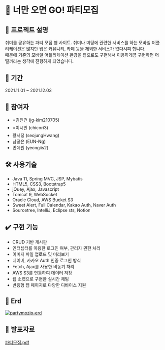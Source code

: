 # 🚀 너만 오면 GO! 파티모집

## 🙌 프로젝트 설명

취미를 공유하는 파티 모집 웹 사이트.
취미나 미팅에 관련한 서비스를 하는 모바일 어플리케이션은 많지만 웹은 커뮤니티, 카페 등을 제외한 서비스가 없다시피 합니다.  
때문에 기존의 모바일 어플리케이션 환경을 웹으로도 구현해서 이용하게끔 구현하면 어떨까라는 생각에 진행하게 되었습니다.  

## 📆 기간

2021.11.01 ~ 2021.12.03

## 🌱 참여자


  - ⭐김진건 (jg-kim210705)
  - ⭐이시안 (chicori3)
  - 황서정 (seojungHwang)
  - 남궁은 (EUN-Ng)
  - 민예원 (yeongiis2)

## 🛠️ 사용기술

- Java 11, Spring MVC, JSP, Mybatis
- HTML5, CSS3, Bootstrap5
- jQuey, Ajax, Javascript
- Tomcat 9, WebSocket
- Oracle Cloud, AWS Bucket S3
- Sweet Alert, Full Calendar, Kakao Auth, Naver Auth
- Sourcetree, IntelliJ, Eclipse sts, Notion

## ✔️ 구현 기능

- CRUD 기반 게시판
- 인터셉터를 이용한 로그인 여부, 관리자 권한 처리
- 이미지 파일 업로드 및 미리보기
- 네이버, 카카오 Auth 인증 로그인 방식
- Fetch, Ajax를 사용한 비동기 처리
- AWS S3를 연동하여 데이터 저장
- 웹 소켓으로 구현한 실시간 채팅
- 반응형 웹 페이지로 다양한 디바이스 지원

## 🔖 Erd
<a href="https://ibb.co/tQXq1PZ"><img src="https://i.ibb.co/0mtCzVB/partymozip-erd.png" alt="partymozip-erd" border="0"></a>

## 📁 발표자료

[파티모집.pdf](https://drive.google.com/file/d/1V2NRh5z7Cue3MP0UcM6iVN02EscrnSvx/view?usp=sharing)
